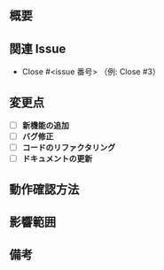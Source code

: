 ## 概要
<!-- この Pull Request の目的や修正点 -->

## 関連 Issue
- Close #<issue 番号> （例: Close #3）

## 変更点
- [ ] **新機能の追加**
- [ ] **バグ修正**
- [ ] **コードのリファクタリング**
- [ ] **ドキュメントの更新**

## 動作確認方法
<!-- ローカルでの確認手順 -->

## 影響範囲
<!-- 影響があるシステムや機能を記載 -->

## 備考
<!-- その他、レビュー時の注意点など -->
